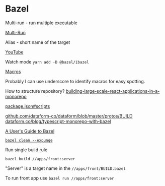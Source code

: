 # Bazel

Multi-run - run multiple executable

[Multi-Run](https://github.com/atlassian/bazel-tools/tree/master/multirun)

Alias - short name of the target

[YouTube](https://youtu.be/1KbfkOWO-DY?t=3125)

Watch mode `yarn add -D @bazel/ibazel`

[Macros](https://youtu.be/1KbfkOWO-DY?t=3793)

Probably I can use underscore to identify macros for easy spotting.

How to structure repository?
[building-large-scale-react-applications-in-a-monorepo](https://medium.com/@luisvieira_gmr/building-large-scale-react-applications-in-a-monorepo-91cd4637c131)

[package.json#scripts](https://docs.bazel.build/versions/master/build-javascript.html#step-4-linting)

[github.com/dataform-co/dataform/blob/master/protos/BUILD](https://github.com/dataform-co/dataform/blob/master/protos/BUILD)
[dataform.co/blog/typescript-monorepo-with-bazel](https://dataform.co/blog/typescript-monorepo-with-bazel)

[A User's Guide to Bazel](http://gensoft.pasteur.fr/docs/bazel/0.3.0/bazel-user-manual.html)

[`bazel clean --expunge`](https://github.com/bazelbuild/rules_nodejs/issues/1220#issuecomment-537106667)

Run single build rule

`bazel build //apps/front:server`

"Server" is a target name in the `//apps/front/BUILD.bazel`

To run front app use `bazel run //apps/front:server`
